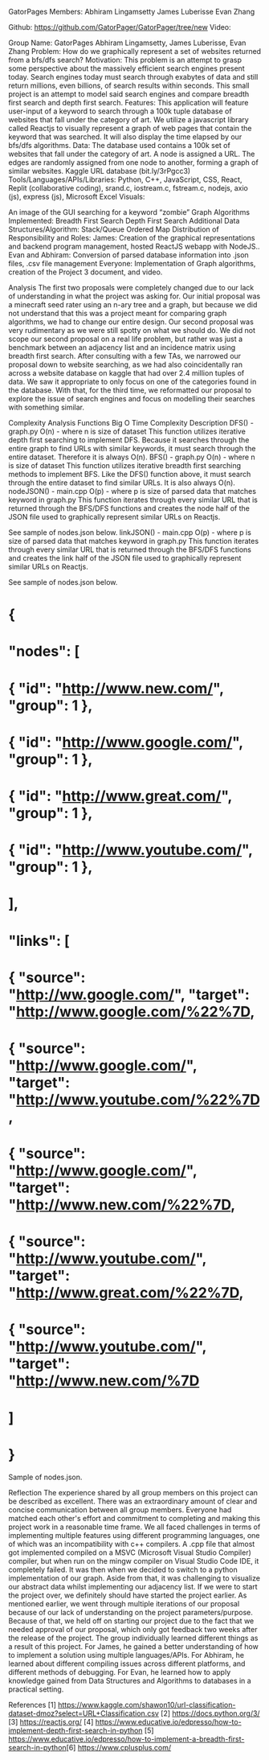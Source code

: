 


GatorPages
Members:
Abhiram Lingamsetty
James Luberisse
Evan Zhang


Github: 
https://github.com/GatorPager/GatorPager/tree/new
Video:




Group Name: GatorPages
Abhiram Lingamsetty, James Luberisse, Evan Zhang
Problem: How do we graphically represent a set of websites returned from a bfs/dfs search?
Motivation: This problem is an attempt to grasp some perspective about the massively efficient search engines present today. Search engines today must search through exabytes of data and still return millions, even billions, of search results within seconds. This small project is an attempt to model said search engines and compare breadth first search and depth first search.
Features: This application will feature user-input of a keyword to search through a 100k tuple database of websites that fall under the category of art. We utilize a javascript library called Reactjs to visually represent a graph of web pages that contain the keyword that was searched. It will also display the time elapsed by our bfs/dfs algorithms.
Data: The database used contains a 100k set of websites that fall under the category of art. A node is assigned a URL. The edges are randomly assigned from one node to another, forming a graph of similar websites. Kaggle URL database (bit.ly/3rPgcc3)
Tools/Languages/APIs/Libraries: Python, C++, JavaScript, CSS, React, Replit (collaborative coding), srand.c, iostream.c, fstream.c, nodejs, axio (js), express (js), Microsoft Excel
Visuals:

An image of the GUI searching for a keyword “zombie”
Graph Algorithms Implemented:
Breadth First Search
Depth First Search
Additional Data Structures/Algorithm:
Stack/Queue
Ordered Map 
Distribution of Responsibility and Roles:
James: Creation of the graphical representations and backend program management, hosted ReactJS webapp with NodeJS..
Evan and Abhiram: Conversion of parsed database information into .json files, .csv file management
Everyone: Implementation of Graph algorithms, creation of the Project 3 document, and video.

Analysis
The first two proposals were completely changed due to our lack of understanding in what the project was asking for. Our initial proposal was a minecraft seed rater using an n-ary tree and a graph, but because we did not understand that this was a project meant for comparing graph algorithms, we had to change our entire design. Our second proposal was very rudimentary as we were still spotty on what we should do. We did not scope our second proposal on a real life problem, but rather was just a benchmark between an adjacency list and an incidence matrix using breadth first search.
After consulting with a few TAs, we narrowed our proposal down to website searching, as we had also coincidentally ran across a website database on kaggle that had over 2.4 million tuples of data. We saw it appropriate to only focus on one of the categories found in the database. With that, for the third time, we reformatted our proposal to explore the issue of search engines and focus on modelling their searches with something similar.

Complexity Analysis
Functions
Big O Time Complexity
Description
DFS() - graph.py
O(n) - where n is size of dataset
This function utilizes iterative depth first searching to implement DFS. Because it searches through the entire graph to find URLs with similar keywords, it must search through the entire dataset. Therefore it is always O(n).
BFS() - graph.py
O(n) - where n is size of dataset
This function utilizes iterative breadth first searching methods to implement BFS. Like the DFS() function above, it must search through the entire dataset to find similar URLs. It is also always O(n).
nodeJSON() - main.cpp
O(p) - where p is size of parsed data that matches keyword in graph.py
This function iterates through every similar URL that is returned through the BFS/DFS functions and creates the node half of the JSON file used to graphically represent similar URLs on Reactjs.

See sample of nodes.json below.
linkJSON() - main.cpp
O(p) - where p is size of parsed data that matches keyword in graph.py
This function iterates through every similar URL that is returned through the BFS/DFS functions and creates the link half of the JSON file used to graphically represent similar URLs on Reactjs.

See sample of nodes.json below.


# { 
# "nodes": [
# { "id": "http://www.new.com/", "group": 1 }, 
# { "id": "http://www.google.com/", "group": 1 }, 
# { "id": "http://www.great.com/", "group": 1 }, 
# { "id": "http://www.youtube.com/", "group": 1 }, 
# ], 
# "links": [ 
# { "source": "http://ww.google.com/", "target": "http://www.google.com/%22%7D, 
# { "source": "http://www.google.com/", "target": "http://www.youtube.com/%22%7D, 
# { "source": "http://www.google.com/", "target": "http://www.new.com/%22%7D, 
# { "source": "http://www.youtube.com/", "target": "http://www.great.com/%22%7D, 
# { "source": "http://www.youtube.com/", "target": "http://www.new.com/%7D 
# ] 
# }
Sample of nodes.json.








Reflection
The experience shared by all group members on this project can be described as excellent. There was an extraordinary amount of clear and concise communication between all group members. Everyone had matched each other's effort and commitment to completing and making this project work in a reasonable time frame.
We all faced challenges in terms of implementing multiple features using different programming languages, one of which was an incompatibility with c++ compilers. A .cpp file that almost got implemented compiled on a MSVC (Microsoft Visual Studio Compiler) compiler, but when run on the mingw compiler on Visual Studio Code IDE, it completely failed. It was then when we decided to switch to a python implementation of our graph. Aside from that, it was challenging to visualize our abstract data whilst implementing our adjacency list.
If we were to start the project over, we definitely should have started the project earlier. As mentioned earlier, we went through multiple iterations of our proposal because of our lack of understanding on the project parameters/purpose. Because of that, we held off on starting our project due to the fact that we needed approval of our proposal, which only got feedback two weeks after the release of the project. 
The group individually learned different things as a result of this project. For James, he gained a better understanding of how to implement a solution using multiple languages/APIs. For Abhiram, he learned about different compiling issues across different platforms, and different methods of debugging. For Evan, he learned how to apply knowledge gained from Data Structures and Algorithms to databases in a practical setting. 

References
[1] https://www.kaggle.com/shawon10/url-classification-dataset-dmoz?select=URL+Classification.csv
[2] https://docs.python.org/3/
[3] https://reactjs.org/
[4] https://www.educative.io/edpresso/how-to-implement-depth-first-search-in-python
[5] https://www.educative.io/edpresso/how-to-implement-a-breadth-first-search-in-python
​​[6] https://www.cplusplus.com/
